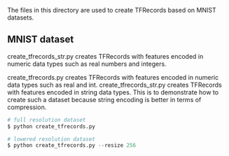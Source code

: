 The files in this directory are used to create TFRecords based on MNIST datasets.

## MNIST dataset

create_tfrecords_str.py creates TFRecords with features encoded in numeric data types such as real numbers and integers.

create_tfrecords.py creates TFRecords with features encoded in numeric data types such as real and int.
create_tfrecords_str.py creates TFRecords with features encoded in string data types. This is to demonstrate how to create such a dataset because string encoding is better in terms of compression.



```python
# full resolution dataset
$ python create_tfrecords.py

# lowered resolution dataset
$ python create_tfrecords.py --resize 256
```
